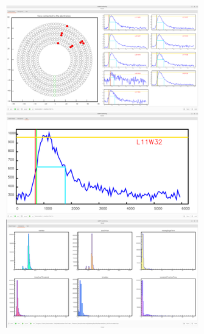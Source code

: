 ![ALERT monitoring](./img/amon1.png)
![ALERT monitoring](./img/amon2.png)
![ALERT monitoring](./img/amon3.png)
